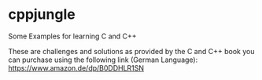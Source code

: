 # cppjungle
Some Examples for learning C and C++

These are challenges and solutions as provided by the C and C++ book you can purchase using the following link (German Language): https://www.amazon.de/dp/B0DDHLR1SN
